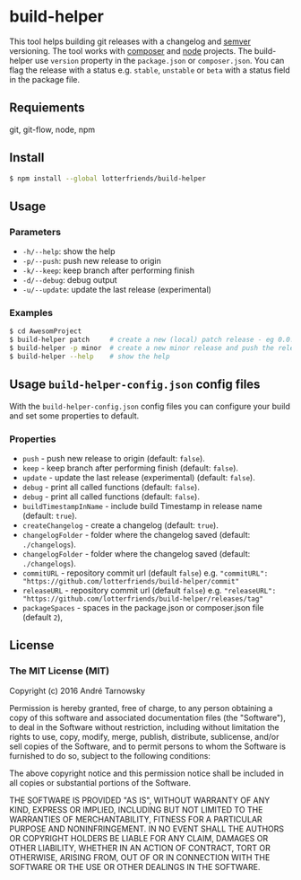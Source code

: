 # build-helper
This tool helps building git releases with a changelog and [semver](http://semver.org/) versioning. The tool works with [composer](https://getcomposer.org/) and [node](https://www.npmjs.org) projects. The build-helper use `version` property in the `package.json` or `composer.json`. You can flag the release with a status e.g. `stable`, `unstable` or `beta` with a status field in the package file.

## Requiements
git, git-flow, node, npm

## Install
```bash
$ npm install --global lotterfriends/build-helper
```

## Usage

### Parameters
* `-h/--help`: show the help
* `-p/--push`: push new release to origin
* `-k/--keep`: keep branch after performing finish
* `-d/--debug`: debug output
* `-u/--update`: update the last release (experimental)

### Examples
```bash
$ cd AwesomProject
$ build-helper patch     # create a new (local) patch release - eg 0.0.4 -> 0.0.5
$ build-helper -p minor  # create a new minor release and push the release branch and tag to the server - eg 0.2.4 -> 0.3.0
$ build-helper --help    # show the help
```

## Usage `build-helper-config.json` config files
With the `build-helper-config.json` config files you can configure your build and set some properties to default.

### Properties

- `push` - push new release to origin (default: `false`).
- `keep` - keep branch after performing finish (default: `false`).
- `update` - update the last release (experimental) (default: `false`).
- `debug` - print all called functions (default: `false`).
- `debug` - print all called functions (default: `false`).
- `buildTimestampInName` - include build Timestamp in release name  (default: `true`).
- `createChangelog` - create a changelog  (default: `true`).
- `changelogFolder` - folder where the changelog saved  (default: `./changelogs`).
- `changelogFolder` - folder where the changelog saved  (default: `./changelogs`).
- `commitURL` - repository commit url (default `false`) e.g. `"commitURL": "https://github.com/lotterfriends/build-helper/commit"`
- `releaseURL` - repository commit url (default `false`) e.g. `"releaseURL": "https://github.com/lotterfriends/build-helper/releases/tag"`
- `packageSpaces` - spaces in the package.json or composer.json file (default `2`),

## License

### The MIT License (MIT)

Copyright (c) 2016 André Tarnowsky

Permission is hereby granted, free of charge, to any person obtaining a copy
of this software and associated documentation files (the "Software"), to deal
in the Software without restriction, including without limitation the rights
to use, copy, modify, merge, publish, distribute, sublicense, and/or sell
copies of the Software, and to permit persons to whom the Software is
furnished to do so, subject to the following conditions:

The above copyright notice and this permission notice shall be included in all
copies or substantial portions of the Software.

THE SOFTWARE IS PROVIDED "AS IS", WITHOUT WARRANTY OF ANY KIND, EXPRESS OR
IMPLIED, INCLUDING BUT NOT LIMITED TO THE WARRANTIES OF MERCHANTABILITY,
FITNESS FOR A PARTICULAR PURPOSE AND NONINFRINGEMENT. IN NO EVENT SHALL THE
AUTHORS OR COPYRIGHT HOLDERS BE LIABLE FOR ANY CLAIM, DAMAGES OR OTHER
LIABILITY, WHETHER IN AN ACTION OF CONTRACT, TORT OR OTHERWISE, ARISING FROM,
OUT OF OR IN CONNECTION WITH THE SOFTWARE OR THE USE OR OTHER DEALINGS IN THE
SOFTWARE.
